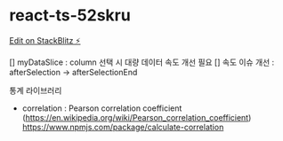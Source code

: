 # react-ts-52skru

[Edit on StackBlitz ⚡️](https://stackblitz.com/edit/react-ts-52skru)

[] myDataSlice : column 선택 시 대량 데이터 속도 개선 필요
[] 속도 이슈 개선 : afterSelection -> afterSelectionEnd

통계 라이브러리
  - correlation : Pearson correlation coefficient (https://en.wikipedia.org/wiki/Pearson_correlation_coefficient)
    https://www.npmjs.com/package/calculate-correlation

